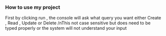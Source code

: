 ### How to use my project

First by clicking run , the console will ask what query you want either Create , Read , Update or Delete
/nThis not case sensitive but does need to be typed properly or the system will not understand your input 
